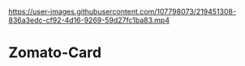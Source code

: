 

https://user-images.githubusercontent.com/107798073/219451308-836a3edc-cf92-4d16-9269-59d27fc1ba83.mp4

# Zomato-Card
